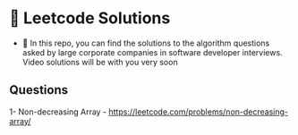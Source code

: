 # 🚀 Leetcode Solutions

- 🔭 In this repo, you can find the solutions to the algorithm questions asked by large corporate companies in software developer interviews. Video solutions will be with you very soon


## Questions

1- Non-decreasing Array - https://leetcode.com/problems/non-decreasing-array/


